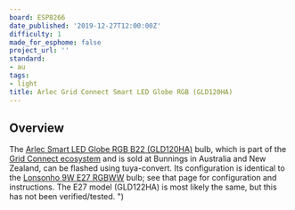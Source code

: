 ```yaml
---
board: ESP8266
date_published: '2019-12-27T12:00:00Z'
difficulty: 1
made_for_esphome: false
project_url: ''
standard:
- au
tags:
- light
title: Arlec Grid Connect Smart LED Globe RGB (GLD120HA)
---
```


## Overview

The [Arlec Smart LED Globe RGB B22 (GLD120HA)](https://www.bunnings.com.au/arlec-smart-9w-806lm-rgb-cct-bc-globe-with-grid-connect_p0111500)
bulb, which is part of the [Grid Connect ecosystem](https://grid-connect.com.au/) and is sold at Bunnings in Australia and New Zealand, can be flashed using tuya-convert.  Its configuration is identical to the [Lonsonho 9W E27 RGBWW](/devices/Lonsonho-9W-E27-RGBWW-bulb/) bulb; see that page for configuration and instructions.
The E27 model (GLD122HA) is most likely the same, but this has not been verified/tested.
")